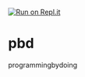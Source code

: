 [![Run on Repl.it](https://repl.it/badge/github/Piper094/pbd)](https://repl.it/github/Piper094/pbd)
# pbd
programmingbydoing
